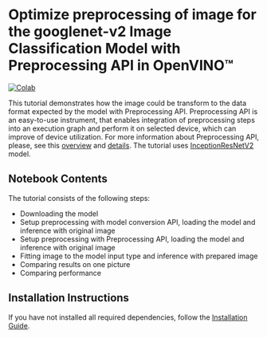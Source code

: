 # Optimize preprocessing of image for the googlenet-v2 Image Classification Model with Preprocessing API in OpenVINO™

[![Colab](https://colab.research.google.com/assets/colab-badge.svg)](https://colab.research.google.com/github/openvinotoolkit/openvino_notebooks/blob/main/notebooks/118-optimize-preprocessing/118-optimize-preprocessing.ipynb)

This tutorial demonstrates how the image could be transform to the data format expected by the model with Preprocessing API. Preprocessing API is an easy-to-use instrument, that enables integration of preprocessing steps into an execution graph and perform it on selected device, which can improve of device utilization. For more information about Preprocessing API, please, see this [overview](https://docs.openvino.ai/2023.0/openvino_docs_OV_UG_Preprocessing_Overview.html#) and [details](https://docs.openvino.ai/2023.0/openvino_docs_OV_UG_Preprocessing_Details.html). The tutorial uses [InceptionResNetV2](https://www.tensorflow.org/api_docs/python/tf/keras/applications/inception_resnet_v2) model.


## Notebook Contents

The tutorial consists of the following steps:

* Downloading the model
* Setup preprocessing with model conversion API, loading the model and inference with original image
* Setup preprocessing with Preprocessing API, loading the model and inference with original image
* Fitting image to the model input type and inference with prepared image
* Comparing results on one picture
* Comparing performance

## Installation Instructions

If you have not installed all required dependencies, follow the [Installation Guide](../../README.md).